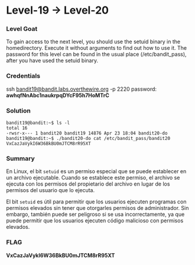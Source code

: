 # Level-19 -> Level-20

### Level Goat
To gain access to the next level, you should use the setuid binary in the homedirectory. Execute it without arguments to find out how to use it. The password for this level can be found in the usual place (/etc/bandit_pass), after you have used the setuid binary.
### Credentials
ssh bandit19@bandit.labs.overthewire.org -p 2220
password: **awhqfNnAbc1naukrpqDYcF95h7HoMTrC**
### Solution
```shell
bandit19@bandit:~$ ls -l
total 16
-rwsr-x--- 1 bandit20 bandit19 14876 Apr 23 18:04 bandit20-do
bandit19@bandit:~$ ./bandit20-do cat /etc/bandit_pass/bandit20
VxCazJaVykI6W36BkBU0mJTCM8rR95XT
```
### Summary

En Linux, el bit `setuid` es un permiso especial que se puede establecer en un archivo ejecutable. Cuando se establece este permiso, el archivo se ejecuta con los permisos del propietario del archivo en lugar de los permisos del usuario que lo ejecuta.

El bit `setuid` es útil para permitir que los usuarios ejecuten programas con permisos elevados sin tener que otorgarles permisos de administrador. Sin embargo, también puede ser peligroso si se usa incorrectamente, ya que puede permitir que los usuarios ejecuten código malicioso con permisos elevados.

### FLAG
**VxCazJaVykI6W36BkBU0mJTCM8rR95XT** 